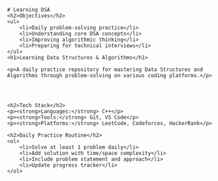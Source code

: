     # Learning DSA
    <h2>Objectives</h2>
    <ul>
        <li>Daily problem-solving practice</li>
        <li>Understanding core DSA concepts</li>
        <li>Improving algorithmic thinking</li>
        <li>Preparing for technical interviews</li>
    </ul>
    <h1>Learning Data Structures & Algorithms</h1>
    
    <p>A daily practice repository for mastering Data Structures and Algorithms through problem-solving on various coding platforms.</p>
    
    
    
    
    <h2>Tech Stack</h2>
    <p><strong>Languages:</strong> C++</p>
    <p><strong>Tools:</strong> Git, VS Code</p>
    <p><strong>Platforms:</strong> LeetCode, Codeforces, HackerRank</p>
    
    <h2>Daily Practice Routine</h2>
    <ol>
        <li>Solve at least 1 problem daily</li>
        <li>Add solution with time/space complexity</li>
        <li>Include problem statement and approach</li>
        <li>Update progress tracker</li>
    </ol>
    
    
